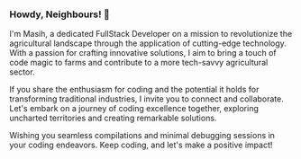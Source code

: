 ### Howdy, Neighbours! 🤠

I'm Masih, a dedicated FullStack Developer on a mission to revolutionize the agricultural landscape through the application of cutting-edge technology. With a passion for crafting innovative solutions, I aim to bring a touch of code magic to farms and contribute to a more tech-savvy agricultural sector.

If you share the enthusiasm for coding and the potential it holds for transforming traditional industries, I invite you to connect and collaborate. Let's embark on a journey of coding excellence together, exploring uncharted territories and creating remarkable solutions.

Wishing you seamless compilations and minimal debugging sessions in your coding endeavors. Keep coding, and let's make a positive impact!


<!--
**masihsadatyyc/masihsadatyyc** is a ✨ _special_ ✨ repository because its `README.md` (this file) appears on your GitHub profile.

Here are some ideas to get you started:

- 🔭 I’m currently working on ...
- 🌱 I’m currently learning ...
- 👯 I’m looking to collaborate on ...
- 🤔 I’m looking for help with ...
- 💬 Ask me about ...
- 📫 How to reach me: ...
- 😄 Pronouns: ...
- ⚡ Fun fact: ...
-->
